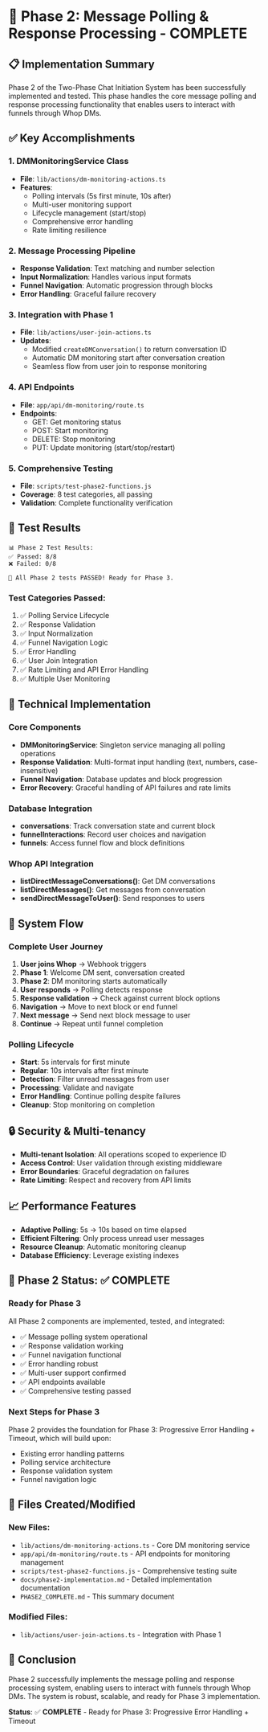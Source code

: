 # 🎉 Phase 2: Message Polling & Response Processing - COMPLETE

## 📋 Implementation Summary

Phase 2 of the Two-Phase Chat Initiation System has been successfully implemented and tested. This phase handles the core message polling and response processing functionality that enables users to interact with funnels through Whop DMs.

## ✅ Key Accomplishments

### 1. DMMonitoringService Class
- **File**: `lib/actions/dm-monitoring-actions.ts`
- **Features**: 
  - Polling intervals (5s first minute, 10s after)
  - Multi-user monitoring support
  - Lifecycle management (start/stop)
  - Comprehensive error handling
  - Rate limiting resilience

### 2. Message Processing Pipeline
- **Response Validation**: Text matching and number selection
- **Input Normalization**: Handles various input formats
- **Funnel Navigation**: Automatic progression through blocks
- **Error Handling**: Graceful failure recovery

### 3. Integration with Phase 1
- **File**: `lib/actions/user-join-actions.ts`
- **Updates**: 
  - Modified `createDMConversation()` to return conversation ID
  - Automatic DM monitoring start after conversation creation
  - Seamless flow from user join to response monitoring

### 4. API Endpoints
- **File**: `app/api/dm-monitoring/route.ts`
- **Endpoints**:
  - GET: Get monitoring status
  - POST: Start monitoring
  - DELETE: Stop monitoring
  - PUT: Update monitoring (start/stop/restart)

### 5. Comprehensive Testing
- **File**: `scripts/test-phase2-functions.js`
- **Coverage**: 8 test categories, all passing
- **Validation**: Complete functionality verification

## 🧪 Test Results

```
📊 Phase 2 Test Results:
✅ Passed: 8/8
❌ Failed: 0/8

🎉 All Phase 2 tests PASSED! Ready for Phase 3.
```

### Test Categories Passed:
1. ✅ Polling Service Lifecycle
2. ✅ Response Validation
3. ✅ Input Normalization
4. ✅ Funnel Navigation Logic
5. ✅ Error Handling
6. ✅ User Join Integration
7. ✅ Rate Limiting and API Error Handling
8. ✅ Multiple User Monitoring

## 🔧 Technical Implementation

### Core Components
- **DMMonitoringService**: Singleton service managing all polling operations
- **Response Validation**: Multi-format input handling (text, numbers, case-insensitive)
- **Funnel Navigation**: Database updates and block progression
- **Error Recovery**: Graceful handling of API failures and rate limits

### Database Integration
- **conversations**: Track conversation state and current block
- **funnelInteractions**: Record user choices and navigation
- **funnels**: Access funnel flow and block definitions

### Whop API Integration
- **listDirectMessageConversations()**: Get DM conversations
- **listDirectMessages()**: Get messages from conversation
- **sendDirectMessageToUser()**: Send responses to users

## 🚀 System Flow

### Complete User Journey
1. **User joins Whop** → Webhook triggers
2. **Phase 1**: Welcome DM sent, conversation created
3. **Phase 2**: DM monitoring starts automatically
4. **User responds** → Polling detects response
5. **Response validation** → Check against current block options
6. **Navigation** → Move to next block or end funnel
7. **Next message** → Send next block message to user
8. **Continue** → Repeat until funnel completion

### Polling Lifecycle
- **Start**: 5s intervals for first minute
- **Regular**: 10s intervals after first minute
- **Detection**: Filter unread messages from user
- **Processing**: Validate and navigate
- **Error Handling**: Continue polling despite failures
- **Cleanup**: Stop monitoring on completion

## 🔒 Security & Multi-tenancy

- **Multi-tenant Isolation**: All operations scoped to experience ID
- **Access Control**: User validation through existing middleware
- **Error Boundaries**: Graceful degradation on failures
- **Rate Limiting**: Respect and recovery from API limits

## 📈 Performance Features

- **Adaptive Polling**: 5s → 10s based on time elapsed
- **Efficient Filtering**: Only process unread user messages
- **Resource Cleanup**: Automatic monitoring cleanup
- **Database Efficiency**: Leverage existing indexes

## 🎯 Phase 2 Status: ✅ COMPLETE

### Ready for Phase 3
All Phase 2 components are implemented, tested, and integrated:
- ✅ Message polling system operational
- ✅ Response validation working
- ✅ Funnel navigation functional
- ✅ Error handling robust
- ✅ Multi-user support confirmed
- ✅ API endpoints available
- ✅ Comprehensive testing passed

### Next Steps for Phase 3
Phase 2 provides the foundation for Phase 3: Progressive Error Handling + Timeout, which will build upon:
- Existing error handling patterns
- Polling service architecture
- Response validation system
- Funnel navigation logic

## 📁 Files Created/Modified

### New Files:
- `lib/actions/dm-monitoring-actions.ts` - Core DM monitoring service
- `app/api/dm-monitoring/route.ts` - API endpoints for monitoring management
- `scripts/test-phase2-functions.js` - Comprehensive testing suite
- `docs/phase2-implementation.md` - Detailed implementation documentation
- `PHASE2_COMPLETE.md` - This summary document

### Modified Files:
- `lib/actions/user-join-actions.ts` - Integration with Phase 1

## 🎉 Conclusion

Phase 2 successfully implements the message polling and response processing system, enabling users to interact with funnels through Whop DMs. The system is robust, scalable, and ready for Phase 3 implementation.

**Status**: ✅ **COMPLETE** - Ready for Phase 3: Progressive Error Handling + Timeout

